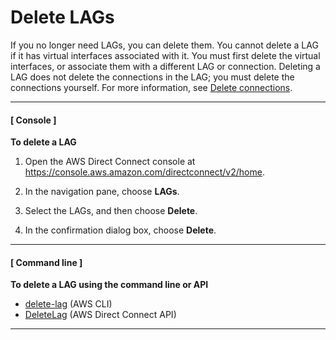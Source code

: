 # Delete LAGs<a name="delete-lag"></a>

If you no longer need LAGs, you can delete them\. You cannot delete a LAG if it has virtual interfaces associated with it\. You must first delete the virtual interfaces, or associate them with a different LAG or connection\. Deleting a LAG does not delete the connections in the LAG; you must delete the connections yourself\. For more information, see [Delete connections](deleteconnection.md)\.

------
#### [ Console ]

**To delete a LAG**

1. Open the AWS Direct Connect console at [https://console\.aws\.amazon\.com/directconnect/v2/home](https://console.aws.amazon.com/directconnect/v2/home)\.

1. In the navigation pane, choose **LAGs**\.

1. Select the LAGs, and then choose **Delete**\.

1. In the confirmation dialog box, choose **Delete**\.

------
#### [ Command line ]

**To delete a LAG using the command line or API**
+ [delete\-lag](https://docs.aws.amazon.com/cli/latest/reference/directconnect/delete-lag.html) \(AWS CLI\)
+ [DeleteLag](https://docs.aws.amazon.com/directconnect/latest/APIReference/API_DeleteLag.html) \(AWS Direct Connect API\)

------